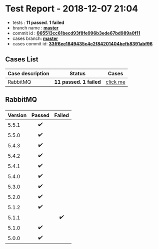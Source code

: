 # Test Report - 2018-12-07 21:04

- tests  : **11 passed**. **1 failed**
- branch name : **[master](https://github.com/apache/incubator-skywalking/tree/master)**
- commit id : **[065513cc61becd93f8fe996b3ede67bd989a0f11](https://github.com/apache/incubator-skywalking/commit/065513cc61becd93f8fe996b3ede67bd989a0f11)**
- cases branch: **[master](https://github.com/SkywalkingTest/skywalking-autotest-scenarios/tree/master)**
- cases commit id: **[33ff6ee1849435c4c2f84201404befb8391abf96](https://github.com/SkywalkingTest/skywalking-autotest-scenarios/commit/33ff6ee1849435c4c2f84201404befb8391abf96)**

## Cases List

| Case description | Status | Cases|
|:-----|:-----:|:-----:|
|RabbitMQ| **11 passed. 1 failed**| [click me](#rabbitmq) |

## RabbitMQ

### 
|  Version     | Passed | Failed|
|:------------- |:-------:|:-----:|
| 5.5.1  | :heavy_check_mark:||
| 5.5.0  | :heavy_check_mark:||
| 5.4.3  | :heavy_check_mark:||
| 5.4.2  | :heavy_check_mark:||
| 5.4.1  | :heavy_check_mark:||
| 5.4.0  | :heavy_check_mark:||
| 5.3.0  | :heavy_check_mark:||
| 5.2.0  | :heavy_check_mark:||
| 5.1.2  | :heavy_check_mark:||
| 5.1.1  | |:heavy_check_mark:|
| 5.1.0  | :heavy_check_mark:||
| 5.0.0  | :heavy_check_mark:||

